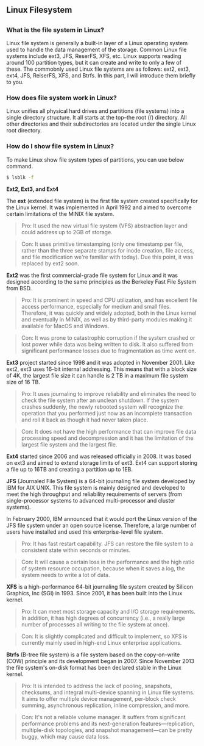##
## Linux Filesystem 
##


### What is the file system in Linux?

Linux file system is generally a built-in layer of a Linux operating system used to handle the data management of the storage. Common Linux file systems include ext3, JFS, ReserFS, XFS, etc.
Linux supports reading around 100 partition types, but it can create and write to only a few of these. The commobnly used Linux file systems are as follows: ext2, ext3, ext4, JFS, ReiserFS, XFS, and Btrfs. In this part, I will introduce them briefly to you.



### How does file system work in Linux?
Linux unifies all physical hard drives and partitions (file systems) into a single directory structure. It all starts at the top–the root (/) directory. All other directories and their subdirectories are located under the single Linux root directory.


### How do I show file system in Linux?
To make Linux show file system types of partitions, you can use below command.
``` bash 
$ lsblk -f
```

**Ext2, Ext3, and Ext4**

The **ext** (extended file system) is the first file system created specifically for the Linux kernel. It was implemented in April 1992 and aimed to overcome certain limitations of the MINIX file system.

> Pro: It used the new virtual file system (VFS) abstraction layer and could address up to 2GB of storage.

> Con: It uses primitive timestamping (only one timestamp per file, rather than the three separate stamps for inode creation, file access, and file modification we're familiar with today). Due this point, it was replaced by ext2 soon.

**Ext2** was the first commercial-grade file system for Linux and it was designed according to the same principles as the Berkeley Fast File System from BSD.

> Pro: It is prominent in speed and CPU utilization, and has excellent file access performance, especially for medium and small files. Therefore, it was quickly and widely adopted, both in the Linux kernel and eventually in MINIX, as well as by third-party modules making it available for MacOS and Windows.

> Con: It was prone to catastrophic corruption if the system crashed or lost power while data was being written to disk. It also suffered from significant performance losses due to fragmentation as time went on.


**Ext3** project started since 1998 and it was adopted in November 2001. Like ext2, ext3 uses 16-bit internal addressing. This means that with a block size of 4K, the largest file size it can handle is 2 TB in a maximum file system size of 16 TB.

> Pro: It uses journaling to improve reliability and eliminates the need to check the file system after an unclean shutdown. If the system crashes suddenly, the newly rebooted system will recognize the operation that you performed just now as an incomplete transaction and roll it back as though it had never taken place.

> Con: It does not have the high performance that can improve file data processing speed and decompression and it has the limitation of the largest file system and the largest file.


**Ext4** started since 2006 and was released officially in 2008. It was based on ext3 and aimed to extend storage limits of ext3. Ext4 can support storing a file up to 16TB and creating a partition up to 1EB.




**JFS** (Journaled File System) is a 64-bit journaling file system developed by IBM for AIX UNIX. This file system is mainly designed and developed to meet the high throughput and reliability requirements of servers (from single-processor systems to advanced multi-processor and cluster systems).

In February 2000, IBM announced that it would port the Linux version of the JFS file system under an open source license. Therefore, a large number of users have installed and used this enterprise-level file system.

> Pro: It has fast restart capability. JFS can restore the file system to a consistent state within seconds or minutes.

> Con: It will cause a certain loss in the performance and the high ratio of system resource occupation, because when it saves a log, the system needs to write a lot of data.



**XFS** is a high-performance 64-bit journaling file system created by Silicon Graphics, Inc (SGI) in 1993. Since 2001, it has been built into the Linux kernel.

> Pro: It can meet most storage capacity and I/O storage requirements. In addition, it has high degrees of concurrency (i.e., a really large number of processes all writing to the file system at once).

> Con: It is slightly complicated and difficult to implement, so XFS is currently mainly used in high-end Linux enterprise applications.



**Btrfs** (B-tree file system) is a file system based on the copy-on-write (COW) principle and its development began in 2007. Since November 2013 the file system's on-disk format has been declared stable in the Linux kernel.

> Pro: It is intended to address the lack of pooling, snapshots, checksums, and integral multi-device spanning in Linux file systems. It aims to offer multiple device management, per-block check summing, asynchronous replication, inline compression, and more.

> Con: It's not a reliable volume manager. It suffers from significant performance problems and its next-generation features—replication, multiple-disk topologies, and snapshot management—can be pretty buggy, which may cause data loss.
